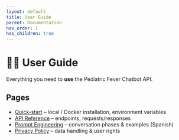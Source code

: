 ```yaml
---
layout: default
title: User Guide
parent: Documentation
nav_order: 1
has_children: true
---
```


# 🧑‍💻 User Guide

Everything you need to **use** the Pediatric Fever Chatbot API.

## Pages

- [Quick-start](quickstart.md) – local / Docker installation, environment variables
- [API Reference](api/reference.md) – endpoints, requests/responses
- [Prompt Engineering](prompt-engineering.md) – conversation phases & examples (Spanish)
- [Privacy Policy](privacy-policy.md) – data handling & user rights
